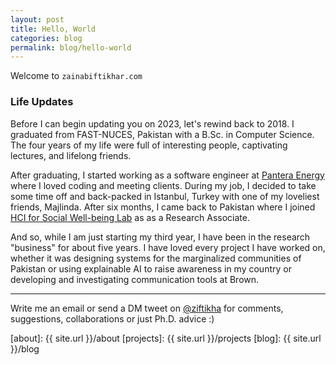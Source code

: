 ```yaml
---
layout: post
title: Hello, World
categories: blog
permalink: blog/hello-world
---
```


Welcome to `zainabiftikhar.com`

### Life Updates

Before I can begin updating you on 2023, let's rewind back to 2018. I graduated from FAST-NUCES, Pakistan with a B.Sc. in Computer Science. The four years of my life were full of interesting people, captivating lectures, and lifelong friends.

After graduating, I started working as a software engineer at [Pantera Energy](https://panteraenergy.pk) where I loved coding and meeting clients. During my job, I decided to take some time off and back-packed in Istanbul, Turkey with one of my loveliest friends, Majlinda. After six months, I came back to Pakistan where I joined [HCI for Social Well-being Lab](https://chisel.pk) as as a Research Associate.

And so, while I am just starting my third year, I have been in the research "business" for about five years. I have loved every project I have worked on, whether it was designing systems for the marginalized communities of Pakistan or using explainable AI to raise awareness in my country or developing and investigating communication tools at Brown.

---

Write me an email or send a DM tweet on [@ziftikha][twitter] for comments, suggestions, collaborations or just Ph.D. advice :)

[twitter]: https://twitter.com/ziftikha "@ziftikha"

[about]: {{ site.url }}/about
[projects]: {{ site.url }}/projects
[blog]: {{ site.url }}/blog